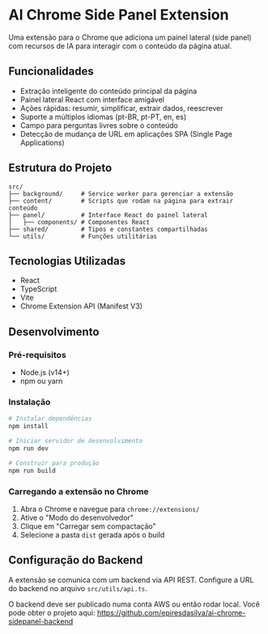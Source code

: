 # AI Chrome Side Panel Extension

Uma extensão para o Chrome que adiciona um painel lateral (side panel) com recursos de IA para interagir com o conteúdo da página atual.

## Funcionalidades

- Extração inteligente do conteúdo principal da página
- Painel lateral React com interface amigável
- Ações rápidas: resumir, simplificar, extrair dados, reescrever
- Suporte a múltiplos idiomas (pt-BR, pt-PT, en, es)
- Campo para perguntas livres sobre o conteúdo
- Detecção de mudança de URL em aplicações SPA (Single Page Applications)

## Estrutura do Projeto

```
src/
├── background/     # Service worker para gerenciar a extensão
├── content/        # Scripts que rodam na página para extrair conteúdo
├── panel/          # Interface React do painel lateral
│   ├── components/ # Componentes React
├── shared/         # Tipos e constantes compartilhadas
└── utils/          # Funções utilitárias
```

## Tecnologias Utilizadas

- React
- TypeScript
- Vite
- Chrome Extension API (Manifest V3)

## Desenvolvimento

### Pré-requisitos

- Node.js (v14+)
- npm ou yarn

### Instalação

```bash
# Instalar dependências
npm install

# Iniciar servidor de desenvolvimento
npm run dev

# Construir para produção
npm run build
```

### Carregando a extensão no Chrome

1. Abra o Chrome e navegue para `chrome://extensions/`
2. Ative o "Modo do desenvolvedor"
3. Clique em "Carregar sem compactação"
4. Selecione a pasta `dist` gerada após o build

## Configuração do Backend

A extensão se comunica com um backend via API REST. Configure a URL do backend no arquivo `src/utils/api.ts`.

O backend deve ser publicado numa conta AWS ou então rodar local. Você pode obter o projeto aqui: https://github.com/epiresdasilva/ai-chrome-sidepanel-backend
